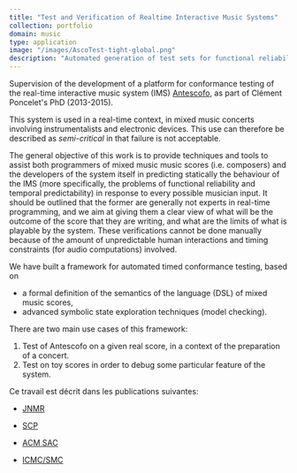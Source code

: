 ```yaml
---
title: "Test and Verification of Realtime Interactive Music Systems"
collection: portfolio
domain: music
type: application
image: "/images/AscoTest-tight-global.png"
description: "Automated generation of test sets for functional reliability and temporal predictability."
---
```


Supervision of the development of a platform for conformance testing of the  real-time interactive music system (IMS) [Antescofo](software/2012-antescofo/), as part of Clément Poncelet's PhD (2013-2015).

This system is used in a real-time context, in mixed music concerts involving instrumentalists and electronic devices. This use can therefore be described as *semi-critical* in that failure is not acceptable.



The general objective of this work is to provide techniques and tools to assist both programmers of mixed music music scores (i.e. composers) and the developers of the system itself in predicting statically the behaviour of the IMS (more specifically, the problems of functional reliability and temporal predictability) in response to every possible musician input. 
It should be outlined that the former are generally not experts in real-time programming, and we aim at giving them a clear view of what will be the outcome of the score that they are writing,  and what are the limits of what is playable by the system. 
These verifications cannot be done manually because of the amount of unpredictable human interactions and timing constraints (for audio computations) involved.

We have built a framework for automated timed conformance testing, based on 

* a formal definition of the semantics of the language (DSL) of mixed music scores, 
* advanced symbolic state exploration techniques (model checking).

There are two main use cases of this framework:

1. Test of Antescofo on a given real score, in a context of the preparation of a concert. 
1. Test on toy scores in order to debug some particular feature of the system.



Ce travail est décrit dans les publications suivantes: 

- [JNMR](publication/2016-01-01-An-Automatic-Test-Framework-for-Interactive-Music-Systems) 

- [SCP](publication/2016-01-01-Model-Based-Testing-for-Building-Reliable-Realtime-Interactive-Music-Systems) 

- [ACM SAC](publication/2015-04-01-Model-Based-Testing-of-an-Interactive-Music-System)

- [ICMC/SMC](publication/2014-09-01-Test-Methods-for-Score-Based-Interactive-Music-Systems)

